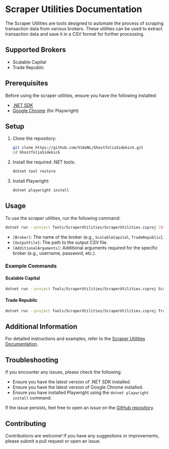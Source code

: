 # Scraper Utilities Documentation

The Scraper Utilities are tools designed to automate the process of scraping transaction data from various brokers. These utilities can be used to extract transaction data and save it in a CSV format for further processing.

## Supported Brokers
- Scalable Capital
- Trade Republic

## Prerequisites

Before using the scraper utilities, ensure you have the following installed:
- [.NET SDK](https://dotnet.microsoft.com/download)
- [Google Chrome](https://www.google.com/chrome/) (for Playwright)

## Setup

1. Clone the repository:
   ```sh
   git clone https://github.com/VibeNL/GhostfolioSidekick.git
   cd GhostfolioSidekick
   ```

2. Install the required .NET tools:
   ```sh
   dotnet tool restore
   ```

3. Install Playwright:
   ```sh
   dotnet playwright install
   ```

## Usage

To use the scraper utilities, run the following command:

```sh
dotnet run --project Tools/ScraperUtilities/ScraperUtilities.csproj [Broker] [OutputFile] [AdditionalArguments]
```

- `[Broker]`: The name of the broker (e.g., `ScalableCapital`, `TradeRepublic`).
- `[OutputFile]`: The path to the output CSV file.
- `[AdditionalArguments]`: Additional arguments required for the specific broker (e.g., username, password, etc.).

### Example Commands

#### Scalable Capital

```sh
dotnet run --project Tools/ScraperUtilities/ScraperUtilities.csproj ScalableCapital output.csv your_username your_password
```

#### Trade Republic

```sh
dotnet run --project Tools/ScraperUtilities/ScraperUtilities.csproj TradeRepublic output.csv country_code phone_number pin_code
```

## Additional Information

For detailed instructions and examples, refer to the [Scraper Utilities Documentation](Documentation/ScraperUtilities.md).

## Troubleshooting

If you encounter any issues, please check the following:
- Ensure you have the latest version of .NET SDK installed.
- Ensure you have the latest version of Google Chrome installed.
- Ensure you have installed Playwright using the `dotnet playwright install` command.

If the issue persists, feel free to open an issue on the [GitHub repository](https://github.com/VibeNL/GhostfolioSidekick/issues).

## Contributing

Contributions are welcome! If you have any suggestions or improvements, please submit a pull request or open an issue.

